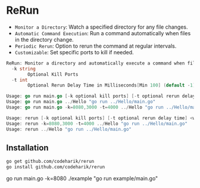 # ReRun

* `Monitor a Directory`: Watch a specified directory for any file changes.
* `Automatic Command Execution`: Run a command automatically when files in the directory change.
* `Periodic Rerun`: Option to rerun the command at regular intervals.
* `Customizable`: Set specific ports to kill if needed.

```go
ReRun: Monitor a directory and automatically execute a command when files change, or rerun the command on a set interval.
  -k string
        Optional Kill Ports
  -t int
        Optional Rerun Delay Time in Milliseconds[Min 100] (default -1)

Usage: go run main.go [-k optional kill ports] [-t optional rerun delay time] <watch directory> <run command>
Usage: go run main.go ../Hello "go run ../Hello/main.go"
Usage: go run main.go -k=8080,3000 -t=4000 ../Hello "go run ../Hello/main.go"

Usage: rerun [-k optional kill ports] [-t optional rerun delay time] <watch directory> <run command>
Usage: rerun -k=8080,3000 -t=4000 ../Hello "go run ../Hello/main.go"
Usage: rerun ../Hello "go run ../Hello/main.go"
```
## Installation

```bash
go get github.com/codeharik/rerun
go install github.com/codeharik/rerun
```

go run main.go  -k=8080  ./example "go run example/main.go"
